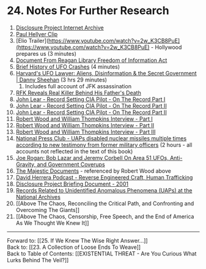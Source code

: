 # 24. Notes For Further Research 

1. [Disclosure Project Internet Archive](https://www.dpiarchive.com/#/login?redirect=%2F)  
2. [Paul Hellyer Clip](https://www.youtube.com/watch?v=KqvL1D4d4Zg)  
3. [Elio Trailer](https://www.youtube.com/watch?v=2w_K3CB8PuE](https://www.youtube.com/watch?v=2w_K3CB8PuE) - Hollywood prepares us (3 minutes)  
4. [Document From Reagan Library Freedom of Information Act](https://www.reaganlibrary.gov/public/2021-06/40-654-209237722-045-010-2021.pdf)  
5. [Brief History of UFO Crashes](https://www.8newsnow.com/investigators/breakdown-of-the-history-of-alleged-ufo-crashes/) (4 minutes)  
6. [Harvard's UFO Lawyer: Aliens, Disinformation & the Secret Government | Danny Sheehan](https://youtu.be/a1kespVSrfY?si=994AIKHf2NmrnQ8t)  (3 hrs 29 minutes)
	1. Includes full account of JFK assassination 
7. [RFK Reveals Real Killer Behind His Father's Death]([https://x.com/VigilantFox/status/1692558725863579882](https://x.com/VigilantFox/status/1692558725863579882))  
8. [John Lear - Record Setting CIA Pilot - On The Record Part I](https://www.mysterywire.com/ufo/ufo-researcher-john-lear-goes-on-the-record-on-aliens-part-1/)  
9. [John Lear - Record Setting CIA Pilot - On The Record Part II](https://www.mysterywire.com/ufo/john-lear-says-mj-12-controls-ufo-secrets-in-government-part-2/)  
10. [John Lear - Record Setting CIA Pilot - On The Record Part II](https://www.mysterywire.com/ufo/ufo-actions-were-hostile-john-lear-says-part-3/)  
11. [Robert Wood and William Thompkins Interview - Part I](https://youtu.be/Chn7i42aDh0?si=XRrNMneOAzEk9RDs)  
12. [Robert Wood and William Thompkins Interview - Part II](https://youtu.be/qzNSX3ftKiw?si=rJ_WBZAktqLn2OGq) 
13. [Robert Wood and William Thompkins Interview - Part III](https://youtu.be/LCVT-lLCb_0?si=HvooPPpBjQXXBvrv)  
14. [National Press Club - UAPs disabled nuclear missiles multiple times according to new testimony from former military officers](https://www.mysterywire.com/ufo/uaps-and-nukes/)  (2 hours - all accounts not reflected in the text of this book)  
15. [Joe Rogan: Bob Lazar and Jeremy Corbell On Area 51 UFOs, Anti-Gravity, and Government Coverups](https://youtu.be/BEWz4SXfyCQ?si=hNZTa9RBQY-ZW8Ee)  
16. [The Majestic Documents](https://majesticdocuments.com) - referenced by Robert Wood above  
17. [David Herrera Podcast - Reverse Engineered Craft, Human Trafficking](https://podcasts.apple.com/us/podcast/shawn-ryan-show/id1492492083?i=1000621374949)  
18. [Disclosure Project Briefing Document - 2001](https://archive.org/stream/DisclosureProjectBriefingDocument/DisclosureProjectBriefingDocument_djvu.txt)  
19. [Records Related to Unidentified Anomalous Phenomena (UAPs) at the National Archives](https://www.archives.gov/research/topics/uaps)  
20. [[Above The Chaos, Reconciling the Critical Path, and Confronting and Overcoming The Giants]]  
21. [[Above The Chaos, Censorship, Free Speech, and the End of America As We Thought We Knew It]]

___

Forward to: [[25. If We Knew The Wise Right Answer...]]  
Back to: [[23. A Collection of Loose Ends To Weave]]  
Back to Table of Contents: [[EXISTENTIAL THREAT - Are You Curious What Lurks Behind The Veil?]]      